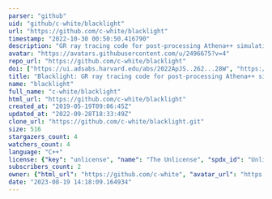 ```yaml
---
parser: "github"
uid: "github/c-white/blacklight"
url: "https://github.com/c-white/blacklight"
timestamp: "2022-10-30 00:50:50.416790"
description: "GR ray tracing code for post-processing Athena++ simulations"
avatar: "https://avatars.githubusercontent.com/u/2496675?v=4"
repo_url: "https://github.com/c-white/blacklight"
doi: ["https://ui.adsabs.harvard.edu/abs/2022ApJS..262...28W", "https://ui.adsabs.harvard.edu/abs/2022ascl.soft10014W/abstract"]
title: "Blacklight: GR ray tracing code for post-processing Athena++ simulations"
name: "blacklight"
full_name: "c-white/blacklight"
html_url: "https://github.com/c-white/blacklight"
created_at: "2019-05-19T09:06:45Z"
updated_at: "2022-09-28T18:33:49Z"
clone_url: "https://github.com/c-white/blacklight.git"
size: 516
stargazers_count: 4
watchers_count: 4
language: "C++"
license: {"key": "unlicense", "name": "The Unlicense", "spdx_id": "Unlicense", "url": "https://api.github.com/licenses/unlicense", "node_id": "MDc6TGljZW5zZTE1"}
subscribers_count: 2
owner: {"html_url": "https://github.com/c-white", "avatar_url": "https://avatars.githubusercontent.com/u/2496675?v=4", "login": "c-white", "type": "User"}
date: "2023-08-19 14:18:09.164934"
---
```

